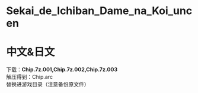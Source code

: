 # Sekai_de_Ichiban_Dame_na_Koi_uncen
# 中文&日文
下载：**Chip.7z.001,Chip.7z.002,Chip.7z.003**  
解压得到：Chip.arc  
替换进游戏目录（注意备份原文件）  
